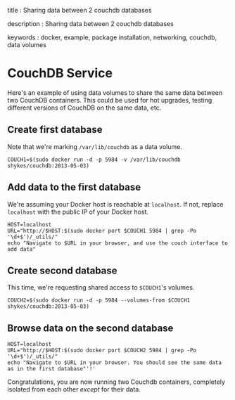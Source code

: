 title
:   Sharing data between 2 couchdb databases

description
:   Sharing data between 2 couchdb databases

keywords
:   docker, example, package installation, networking, couchdb, data
    volumes

CouchDB Service
===============

Here's an example of using data volumes to share the same data between
two CouchDB containers. This could be used for hot upgrades, testing
different versions of CouchDB on the same data, etc.

Create first database
---------------------

Note that we're marking `/var/lib/couchdb` as a data volume.

~~~~ {.sourceCode .bash}
COUCH1=$(sudo docker run -d -p 5984 -v /var/lib/couchdb shykes/couchdb:2013-05-03)
~~~~

Add data to the first database
------------------------------

We're assuming your Docker host is reachable at `localhost`. If not,
replace `localhost` with the public IP of your Docker host.

~~~~ {.sourceCode .bash}
HOST=localhost
URL="http://$HOST:$(sudo docker port $COUCH1 5984 | grep -Po '\d+$')/_utils/"
echo "Navigate to $URL in your browser, and use the couch interface to add data"
~~~~

Create second database
----------------------

This time, we're requesting shared access to `$COUCH1`'s volumes.

~~~~ {.sourceCode .bash}
COUCH2=$(sudo docker run -d -p 5984 --volumes-from $COUCH1 shykes/couchdb:2013-05-03)
~~~~

Browse data on the second database
----------------------------------

~~~~ {.sourceCode .bash}
HOST=localhost
URL="http://$HOST:$(sudo docker port $COUCH2 5984 | grep -Po '\d+$')/_utils/"
echo "Navigate to $URL in your browser. You should see the same data as in the first database"'!'
~~~~

Congratulations, you are now running two Couchdb containers, completely
isolated from each other *except* for their data.
